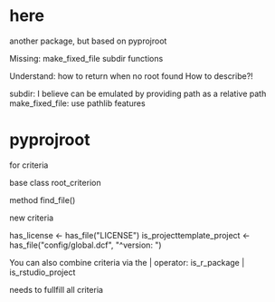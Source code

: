 # here

another package, but based on pyprojroot

Missing: make_fixed_file
subdir functions

Understand: how to return when no root found
How to describe?!

subdir: I believe can be emulated by providing path as a relative path
make_fixed_file: use pathlib features


# pyprojroot

for criteria

base class root_criterion

method
find_file()


new criteria

has_license <- has_file("LICENSE")
is_projecttemplate_project <- has_file("config/global.dcf", "^version: ")


You can also combine criteria via the | operator:
is_r_package | is_rstudio_project

needs to fullfill all criteria


